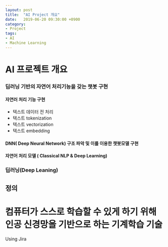 ```yaml
---
layout: post
title:  "AI Project 개요"
date:   2019-06-20 09:30:00 +0900
category:
- Project
tags:
- AI
- Machine Learning
---
```

# AI 프로젝트 개요

### 딥러닝 기반의 자연어 처리기능을 갖는 챗봇 구현

#### 자연러 처리 기능 구현

- 텍스트 데이터 전 처리
- 텍스트 tokenization
- 텍스트 vectorization
- 텍스트 embedding

#### DNN( Deep Neural Network) 구조 파악 및 이를 이용한 챗봇모델 구현



#### 자연어 처리 모델 ( Classical NLP & Deep Learning)


### 딥러닝(Deep Leaning)

## 정의
# 컴퓨터가 스스로 학습할 수 있게 하기 위해 인공 신경망을 기반으로 하는 기계학습 기술


Using Jira 
